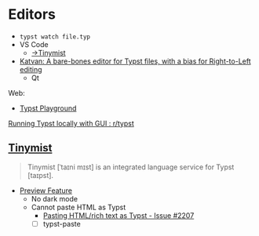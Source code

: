 # Editors
- `typst watch file.typ`
- VS Code
  - [→Tinymist](#tinymist)
- [Katvan: A bare-bones editor for Typst files, with a bias for Right-to-Left editing](https://github.com/IgKh/katvan)
  - Qt

Web:
- [Typst Playground](https://typst.app/play/)

[Running Typst locally with GUI : r/typst](https://www.reddit.com/r/typst/comments/1g4lshm/running_typst_locally_with_gui/)

## [Tinymist](https://github.com/Myriad-Dreamin/tinymist)
> Tinymist [ˈtaɪni mɪst] is an integrated language service for Typst [taɪpst].

- [Preview Feature](https://myriad-dreamin.github.io/tinymist/feature/preview.html)
  - No dark mode
  - Cannot paste HTML as Typst
    - [Pasting HTML/rich text as Typst - Issue #2207](https://github.com/Myriad-Dreamin/tinymist/issues/2207)
    - [ ] typst-paste
